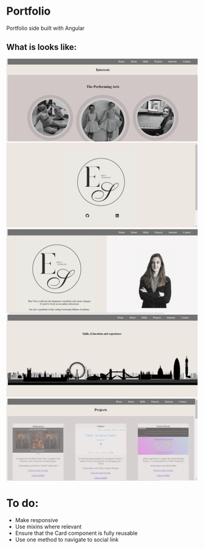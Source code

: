 # Portfolio

Portfolio side built with Angular

## What is looks like:

![one](1.png)
![two](2.png)
![three](3.png)
![four](4.png)
![five](5.png)



# To do:

* Make responsive
* Use mixins where relevant
* Ensure that the Card component is fully reusable
* Use one method to navigate to social link
